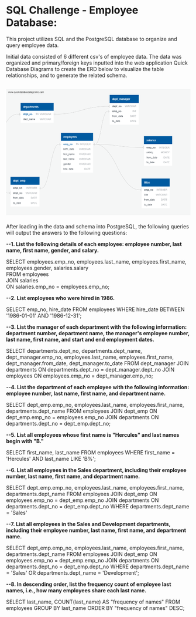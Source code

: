 # SQL Challenge - Employee Database: 

This project utilizes SQL and the PostgreSQL database to organize and query employee data.

Initial data consisted of 6 different csv's of employee data.  The data was organized and primary/foreign keys inputted into the web application Quick Database Diagrams to create the ERD below to visualize the table relationships, and to generate the related schema.

![](images/QuickDBD-ERD.png)
------------------------------------------------------------------------------------------------------------------------------
After loading in the data and schema into PostgreSQL, the following queries will output the answers to the following questions:

__--1. List the following details of each employee: employee number, last name, first name, gender, and salary.__   

  SELECT employees.emp_no, employees.last_name, employees.first_name, employees.gender, salaries.salary  
  FROM employees  
  JOIN salaries  
  ON salaries.emp_no = employees.emp_no;


__--2. List employees who were hired in 1986.__   

SELECT emp_no, hire_date 
FROM employees 
WHERE hire_date BETWEEN '1986-01-01' AND '1986-12-31';


__--3. List the manager of each department with the following information: department number, department name, the manager's employee number, last name, first name, and start and end employment dates.__  

SELECT departments.dept_no, departments.dept_name, dept_manager.emp_no, employees.last_name, employees.first_name, dept_manager.from_date, dept_manager.to_date
FROM dept_manager 
JOIN departments
ON departments.dept_no = dept_manager.dept_no
JOIN employees
ON employees.emp_no = dept_manager.emp_no;


__--4. List the department of each employee with the following information: employee number, last name, first name, and department name.__  

SELECT dept_emp.emp_no, employees.last_name, employees.first_name, departments.dept_name
FROM employees
JOIN dept_emp
ON dept_emp.emp_no = employees.emp_no
JOIN departments
ON departments.dept_no = dept_emp.dept_no;


__--5. List all employees whose first name is "Hercules" and last names begin with "B."__  

SELECT first_name, last_name
FROM employees
WHERE first_name = 'Hercules'
AND last_name LIKE 'B%';


__--6. List all employees in the Sales department, including their employee number, last name, first name, and department name.__  

SELECT dept_emp.emp_no, employees.last_name, employees.first_name, departments.dept_name
FROM employees
JOIN dept_emp
ON employees.emp_no = dept_emp.emp_no
JOIN departments
ON departments.dept_no = dept_emp.dept_no
WHERE departments.dept_name = 'Sales'


__--7. List all employees in the Sales and Development departments, including their employee number, last name, first name, and department name.__ 

SELECT dept_emp.emp_no, employees.last_name, employees.first_name, departments.dept_name
FROM employees
JOIN dept_emp
ON employees.emp_no = dept_emp.emp_no
JOIN departments
ON departments.dept_no = dept_emp.dept_no
WHERE departments.dept_name = 'Sales' 
OR departments.dept_name = 'Development';


__--8. In descending order, list the frequency count of employee last names, i.e., how many employees share each last name.__  

SELECT last_name, COUNT(last_name) AS "frequency of names"
FROM employees
GROUP BY last_name
ORDER BY "frequency of names" DESC;
